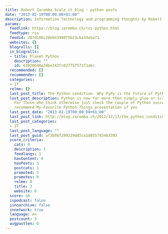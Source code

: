 ```yaml
---
title: Robert Zaremba Scale it blog - python posts
date: "2013-02-19T00:00:00+01:00"
description: Information Technology and programming thoughts by Robert Zaremba
params:
  feedlink: https://blog.zaremba.ch/rss-python.html
  feedtype: rss
  feedid: 287d186c20e043990f9b23cba34eba71
  websites: {}
  blogrolls: []
  in_blogrolls:
  - title: Planet Python
    description: ""
    id: 63826648a34be342fc027f97571f1a6c
  recommended: []
  recommender: []
  categories:
  - IT
  relme: {}
  last_post_title: The Python condition. Why PyPy is the future of Python
  last_post_description: Python is now far more then simply glue or scripting language.
    For those who think otherwise just check the couple of Python success stories:I
    recommend My-Favorite-Python-Things presentation if you
  last_post_date: "2013-02-19T00:00:00+01:00"
  last_post_link: http://blog.zaremba.ch/2012/12/17/the_python_condition__why_pypy_is_the_future_of_python.html
  last_post_categories:
  - IT
  last_post_language: ""
  last_post_guid: af3b86f299229dd5ca1d8557934b3393
  score_criteria:
    cats: 0
    description: 3
    feedlangs: 1
    hasContent: 0
    hasPosts: 3
    postcats: 1
    promoted: 5
    promotes: 0
    relme: 0
    title: 3
    website: 0
  score: 16
  ispodcast: false
  isnoarchive: false
  innetwork: true
  language: en
  postcount: 3
  avgpostlen: 0
---
```

